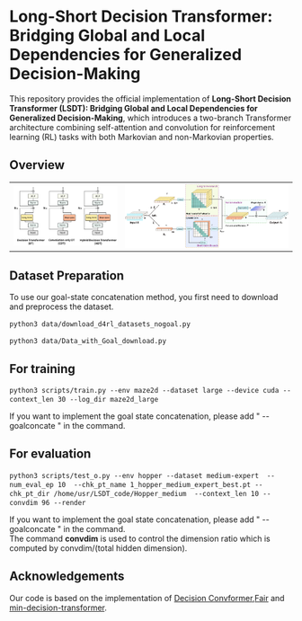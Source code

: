 # Long-Short Decision Transformer: Bridging Global and Local Dependencies for Generalized Decision-Making

This repository provides the official implementation of **Long-Short Decision Transformer (LSDT): Bridging Global and Local Dependencies for Generalized Decision-Making**, which introduces a two-branch Transformer architecture combining self-attention and convolution for reinforcement learning (RL) tasks with both Markovian and non-Markovian properties. 

## Overview

<table>
  <tr>
    <td><img src="Overall_structure.jpg" alt="Image 1" width="350"/></td>
    <td><img src="Detailed_LSDT.jpg" alt="Image 2" width="550"/></td>

  </tr>
</table>

## Dataset Preparation
To use our goal-state concatenation method, you first need to download and preprocess the dataset.

```Dowload_normal_datset
python3 data/download_d4rl_datasets_nogoal.py
```
```Dowload_goal-state concatenation_datset
python3 data/Data_with_Goal_download.py
```

## For training

```Here is an example command for training:
python3 scripts/train.py --env maze2d --dataset large --device cuda --context_len 30 --log_dir maze2d_large 
```


If you want to implement the goal state concatenation, please add " --goalconcate " in the command.  

## For evaluation
```Here is an example command for testing:
python3 scripts/test_o.py --env hopper --dataset medium-expert  --num_eval_ep 10  --chk_pt_name 1_hopper_medium_expert_best.pt --chk_pt_dir /home/usr/LSDT_code/Hopper_medium  --context_len 10 --convdim 96 --render  
```
If you want to implement the goal state concatenation, please add " --goalconcate " in the command.  
The command **convdim** is used to control the dimension ratio which is computed by convdim/(total hidden dimension). 

## Acknowledgements
Our code is based on the implementation of [Decision Convformer](https://github.com/beanie00/Decision-ConvFormer),[Fair](https://github.com/facebookresearch/fairseq/tree/main/fairseq) and [min-decision-transformer](https://github.com/nikhilbarhate99/min-decision-transformer).

